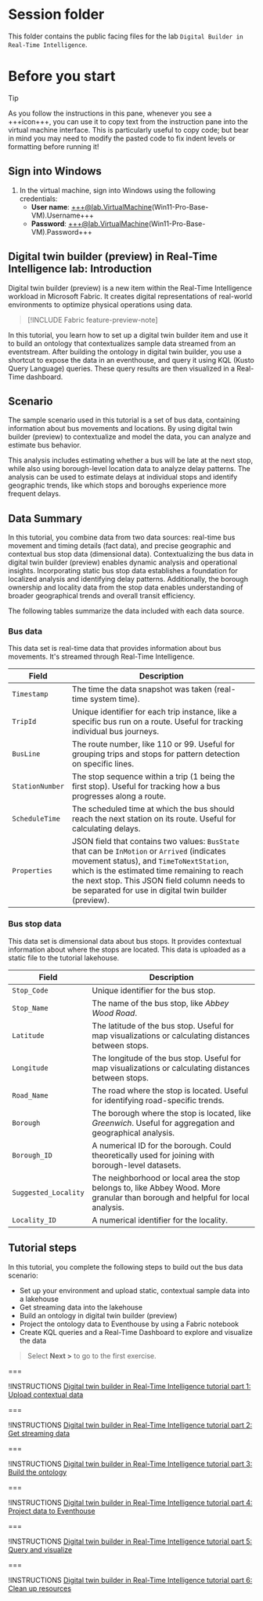# Session folder

This folder contains the public facing files for the lab `Digital Builder in Real-Time Intelligence`.

# Before you start

> [!TIP]
> As you follow the instructions in this pane, whenever you see a +++icon+++, you can use it to copy text from the instruction pane into the virtual machine interface. This is particularly useful to copy code; but bear in mind you may need to modify the pasted code to fix indent levels or formatting before running it!

## Sign into Windows

1. In the virtual machine, sign into Windows using the following credentials:
   - **User name**: +++@lab.VirtualMachine(Win11-Pro-Base-VM).Username+++
   - **Password**: +++@lab.VirtualMachine(Win11-Pro-Base-VM).Password+++

## Digital twin builder (preview) in Real-Time Intelligence lab: Introduction

Digital twin builder (preview) is a new item within the Real-Time Intelligence workload in Microsoft Fabric. It creates digital representations of real-world environments to optimize physical operations using data.

> [!INCLUDE Fabric feature-preview-note]

In this tutorial, you learn how to set up a digital twin builder item and use it to build an ontology that contextualizes sample data streamed from an eventstream. After building the ontology in digital twin builder, you use a shortcut to expose the data in an eventhouse, and query it using KQL (Kusto Query Language) queries. These query results are then visualized in a Real-Time dashboard.

## Scenario

The sample scenario used in this tutorial is a set of bus data, containing information about bus movements and locations. By using digital twin builder (preview) to contextualize and model the data, you can analyze and estimate bus behavior.

This analysis includes estimating whether a bus will be late at the next stop, while also using borough-level location data to analyze delay patterns. The analysis can be used to estimate delays at individual stops and identify geographic trends, like which stops and boroughs experience more frequent delays.

## Data Summary

In this tutorial, you combine data from two data sources: real-time bus movement and timing details (fact data), and precise geographic and contextual bus stop data (dimensional data). Contextualizing the bus data in digital twin builder (preview) enables dynamic analysis and operational insights. Incorporating static bus stop data establishes a foundation for localized analysis and identifying delay patterns. Additionally, the borough ownership and locality data from the stop data enables understanding of broader geographical trends and overall transit efficiency.

The following tables summarize the data included with each data source.

### Bus data

This data set is real-time data that provides information about bus movements. It's streamed through Real-Time Intelligence.

| Field | Description |
|-------|-------------|
| `Timestamp` | The time the data snapshot was taken (real-time system time). |
| `TripId` | Unique identifier for each trip instance, like a specific bus run on a route. Useful for tracking individual bus journeys. |
| `BusLine` | The route number, like 110 or 99. Useful for grouping trips and stops for pattern detection on specific lines. |
| `StationNumber` | The stop sequence within a trip (1 being the first stop). Useful for tracking how a bus progresses along a route. |
| `ScheduleTime` | The scheduled time at which the bus should reach the next station on its route. Useful for calculating delays. |
| `Properties` | JSON field that contains two values: `BusState` that can be `InMotion` or `Arrived` (indicates movement status), and `TimeToNextStation`, which is the estimated time remaining to reach the next stop. This JSON field column needs to be separated for use in digital twin builder (preview). |

### Bus stop data

This data set is dimensional data about bus stops. It provides contextual information about where the stops are located. This data is uploaded as a static file to the tutorial lakehouse.

| Field | Description |
|-------|-------------|
| `Stop_Code` | Unique identifier for the bus stop. |
| `Stop_Name` | The name of the bus stop, like *Abbey Wood Road*. |
| `Latitude` | The latitude of the bus stop. Useful for map visualizations or calculating distances between stops. |
| `Longitude` | The longitude of the bus stop. Useful for map visualizations or calculating distances between stops. |
| `Road_Name` | The road where the stop is located. Useful for identifying road-specific trends. |
| `Borough` | The borough where the stop is located, like *Greenwich*. Useful for aggregation and geographical analysis. |
| `Borough_ID` | A numerical ID for the borough. Could theoretically used for joining with borough-level datasets. |
| `Suggested_Locality` | The neighborhood or local area the stop belongs to, like Abbey Wood. More granular than borough and helpful for local analysis. |
| `Locality_ID` | A numerical identifier for the locality. |

## Tutorial steps

In this tutorial, you complete the following steps to build out the bus data scenario:

- Set up your environment and upload static, contextual sample data into a lakehouse
- Get streaming data into the lakehouse
- Build an ontology in digital twin builder (preview)
- Project the ontology data to Eventhouse by using a Fabric notebook
- Create KQL queries and a Real-Time Dashboard to explore and visualize the data

> Select **Next >** to go to the first exercise.

===

!INSTRUCTIONS [Digital twin builder in Real-Time Intelligence tutorial part 1: Upload contextual data](https://raw.githubusercontent.com/microsoft/Digital-twin-builder-in-Real-Time-Intelligence/main/lab/tutorial-rti-1-upload-contextual-data.md)

===

!INSTRUCTIONS [Digital twin builder in Real-Time Intelligence tutorial part 2: Get streaming data](https://raw.githubusercontent.com/microsoft/Digital-twin-builder-in-Real-Time-Intelligence/main/lab/tutorial-rti-2-get-streaming-data.md)

===

!INSTRUCTIONS [Digital twin builder in Real-Time Intelligence tutorial part 3: Build the ontology](https://raw.githubusercontent.com/microsoft/Digital-twin-builder-in-Real-Time-Intelligence/main/lab/tutorial-rti-3-build-ontology.md)

===

!INSTRUCTIONS [Digital twin builder in Real-Time Intelligence tutorial part 4: Project data to Eventhouse](https://raw.githubusercontent.com/microsoft/Digital-twin-builder-in-Real-Time-Intelligence/main/lab/tutorial-rti-4-project-eventhouse.md)

===

!INSTRUCTIONS [Digital twin builder in Real-Time Intelligence tutorial part 5: Query and visualize](https://raw.githubusercontent.com/microsoft/Digital-twin-builder-in-Real-Time-Intelligence/main/lab/tutorial-rti-5-query-and-visualize.md)

===

!INSTRUCTIONS [Digital twin builder in Real-Time Intelligence tutorial part 6: Clean up resources](https://raw.githubusercontent.com/microsoft/Digital-twin-builder-in-Real-Time-Intelligence/main/lab/tutorial-rti-6-clean-up-resources.md)
